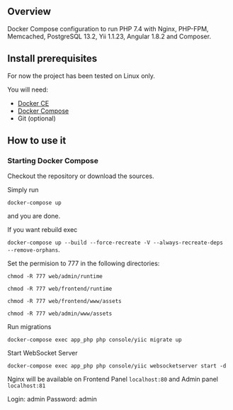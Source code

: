 ## Overview
Docker Compose configuration to run PHP 7.4 with Nginx, PHP-FPM, Memcached, PostgreSQL 13.2, Yii 1.1.23, Angular 1.8.2 and Composer.

## Install prerequisites

For now the project has been tested on Linux only.

You will need:

* [Docker CE](https://docs.docker.com/engine/installation/)
* [Docker Compose](https://docs.docker.com/compose/install)
* Git (optional)

## How to use it

### Starting Docker Compose

Checkout the repository or download the sources.

Simply run 

`docker-compose up` 

and you are done.

If you want rebuild exec 

`docker-compose up --build --force-recreate -V --always-recreate-deps  --remove-orphans`.

Set the permision to 777 in the following directories:

`chmod -R 777 web/admin/runtime`

`chmod -R 777 web/frontend/runtime`

`chmod -R 777 web/frontend/www/assets`

`chmod -R 777 web/admin/www/assets`

Run migrations

`docker-compose exec app_php php console/yiic migrate up`

Start WebSocket Server

`docker-compose exec app_php php console/yiic websocketserver start -d`


Nginx will be available on Frontend Panel `localhost:80` and Admin panel `localhost:81`


Login: admin 
Password: admin
